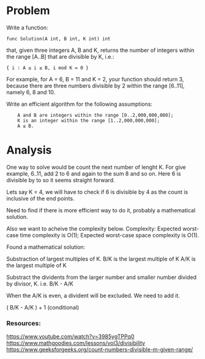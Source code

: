 # Problem

Write a function:

    func Solution(A int, B int, K int) int

that, given three integers A, B and K, returns the number of integers within the range [A..B] that are divisible by K, i.e.:

    { i : A ≤ i ≤ B, i mod K = 0 }

For example, for A = 6, B = 11 and K = 2, your function should return 3, because there are three numbers divisible by 2 within the range [6..11], namely 6, 8 and 10.

Write an efficient algorithm for the following assumptions:

        A and B are integers within the range [0..2,000,000,000];
        K is an integer within the range [1..2,000,000,000];
        A ≤ B.



# Analysis
One way to solve would be count the next number of lenght K.
For give example, 6..11, add 2 to 6 and again to the sum 8 
and so on. Here 6 is divisible by to so it seems straight 
forward.

Lets say K = 4, we will have to check if 6 is divisible by 4
as the count is inclusive of the end points.

Need to find if there is more efficient way to do it, probably
a mathematical solution.

Also we want to acheive the complexity below.
Complexity:
Expected worst-case time complexity is O(1);
Expected worst-case space complexity is O(1).


Found a mathematical solution:

Substraction of largest multiples of K.
B/K is the largest multiple of K 
A/K is the largest multiple of K


Substract the dividents from the larger number
and smaller number divided by divisor, K.
i.e. B/K - A/K

When the A/K is even, a divident will be excluded.
We need to add it.

( B/K - A/K ) + 1 (conditional)


### Resources:
https://www.youtube.com/watch?v=3985ygTPPq0
https://www.mathgoodies.com/lessons/vol3/divisibility
https://www.geeksforgeeks.org/count-numbers-divisible-m-given-range/
